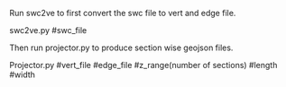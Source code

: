 Run swc2ve to first convert the swc file to vert and edge file.

swc2ve.py #swc_file

Then run projector.py to produce section wise geojson files.

Projector.py #vert_file #edge_file #z_range(number of sections) #length #width
